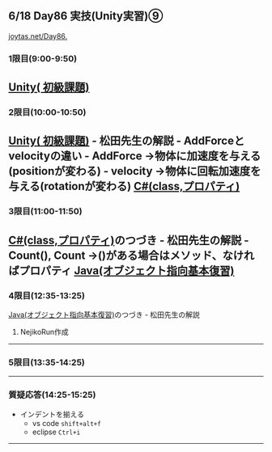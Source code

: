 ## 6/18 Day86 実技(Unity実習)⑨
[joytas.net/Day86.](https://joytas.net/%e8%a8%93%e7%b7%b4/day86)
### 1限目(9:00-9:50)
[Unity( 初級課題)](https://joytas.net/programming/unity/unity-basic-q1)
---
### 2限目(10:00-10:50)
[Unity( 初級課題)](https://joytas.net/programming/unity/unity-basic-q1)
	- 松田先生の解説
		- AddForceとvelocityの違い
			- AddForce ->物体に加速度を与える(positionが変わる)
			- velocity ->物体に回転加速度を与える(rotationが変わる)
[C#(class,プロパティ)](https://joytas.net/programming/cs_class)
---
### 3限目(11:00-11:50)
[C#(class,プロパティ)](https://joytas.net/programming/cs_class)のつづき
	- 松田先生の解説
		- Count(), Count ->()がある場合はメソッド、なければプロパティ
[Java(オブジェクト指向基本復習)](https://joytas.net/programming/java_basic)
---
### 4限目(12:35-13:25)
[Java(オブジェクト指向基本復習)](https://joytas.net/programming/java_basic)のつづき
	- 松田先生の解説
1. NejikoRun作成
---
### 5限目(13:35-14:25)
---
### 質疑応答(14:25-15:25)
- インデントを揃える
	- vs code `shift+alt+f`
	- eclipse `Ctrl+i`
---

